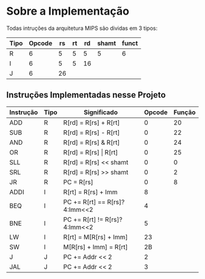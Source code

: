 # Sobre a Implementação
Todas intruções da arquitetura MIPS são dividas em 3 tipos:

| Tipo | Opcode | rs | rt | rd | shamt | funct |
| - | ------ | -- | -- | -- | ----- | ----- |
| R | 6      | 5  |  5 | 5  | 5     | 6     |
| I |   6    |  5 |  5 |     16            |
| J | 6 | 26 |

## Instruções Implementadas nesse Projeto
| Instrução | Tipo | Significado | Opcode | Função |
| --------- | ---- | ----------- | ------ | ------ |
| ADD		| R | R[rd] = R[rs] + R[rt] | 0 | 20 |
| SUB		| R | R[rd] = R[rs] - R[rt] | 0 | 22 |
| AND		| R | R[rd] = R[rs] & R[rt] | 0 | 24 |
| OR		| R | R[rd] = R[rs] \| R[rt] | 0 | 25 |
| SLL		| R | R[rd] = R[rs] << shamt | 0 | 0 |
| SRL		| R | R[rd] = R[rs] >> shamt | 0 | 2 |
| JR		| R | PC = R[rs] | 0 | 8 |
| ADDI		| I | R[rt] = R[rs] + Imm | 8 |  |
| BEQ		| I | PC += R[rt] == R[rs]?4:Imm<<2 | 4 |  |
| BNE		| I | PC += R[rt] != R[rs]?4:Imm<<2 | 5 |  |
| LW		| I | R[rt] = M[R[rs] + Imm] | 23 |  |
| SW		| I | M[R[rs] + Imm] = R[rt] | 2B |  |
| J			| J | PC += Addr << 2 | 2 |  |
| JAL		| J | PC += Addr << 2 | 3 |  |